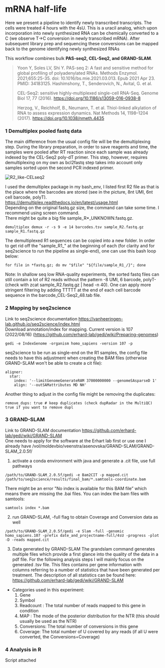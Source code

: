 # mRNA half-life

Here we present a pipeline to identify newly transcribed transcripts.
The cells were treated 4 hours with the 4sU. This is a uracil analog, which upon incorporation into newly synthesized RNA can be chemically converted to a C (we observe T->C conversion in newly transcribed mRNA). After subsequent library prep and sequencing these conversions can be mapped back to the genome identifying newly synthesized RNAs

This workflow combines bulk **PAS-seq2, CEL-Seq2, and GRAND-SLAM**.
> Yoon Y, Soles LV, Shi Y. PAS-seq 2: A fast and sensitive method for global profiling of polyadenylated RNAs. Methods Enzymol. 2021;655:25-35. doi: 10.1016/bs.mie.2021.03.013. Epub 2021 Apr 23. PMID: 34183125. Hashimshony, T., Senderovich, N., Avital, G. et al.
> 
> CEL-Seq2: sensitive highly-multiplexed single-cell RNA-Seq. Genome Biol 17, 77 (2016). https://doi.org/10.1186/s13059-016-0938-8
> 
> Herzog, V., Reichholf, B., Neumann, T. et al. Thiol-linked alkylation of RNA to assess expression dynamics. Nat Methods 14, 1198–1204 (2017). https://doi.org/10.1038/nmeth.4435


### 1 Demultiplex pooled fastq data
The main difference from the usual config file will be the demultiplexing step. During the library preparation, in order to save reagents and time, the samples were pooled after RT reaction since each sample was already indexed by the CEL-Seq2 poly-dT primer. This step, however, requires demultiplexing on my own as bcl2fastq step takes into account only samples sorted upon the second PCR indexed primer.

![R2_like-CELseq2](https://github.com/user-attachments/assets/aaac2b9e-b857-4bfe-9c9a-67c74a6536de)

I used the demultiplex package in my bash_env, I listed first R2 file as that is the place where the barcodes are stored (see in the picture, 8nt UMI, 6nt cell barcode, polyT). https://demultiplex.readthedocs.io/en/latest/usage.html  
Depending on the original fastq.gz size, the command can take some time. I recommend using screen command.  
There might be quite a big file sample_R*_UNKNOWN.fastq.gz.
```
demultiplex demux -r -s 9 -e 14 barcodes.tsv sample_R2.fastq.gz sample_R1.fastq.gz
```

The demultiplexed R1 sequences can be copied into a new folder. In order to get rid off the "sample_R1_" at the beginning of each (for clarity and for seq2science to run the pipeline as single-end), one can use this bash loop below:
```
for file in *fastq.gz; do mv "$file" "${file/sample_R1_/}"; done
```

Note: In shallow seq low RNA-quality experiments, the sorted fastq files can still contain a lot of R2 reads without the pattern -8 UMI, 6 barcode, polyT- (check with zcat sample_R2.fastq.gz | head -n 40). One can apply more stringent filtering by adding TTTTT at the end of each cell barcode sequence in the barcode_CEL-Seq2_48.tab file. 

### 2 Mapping by seq2science
Link to seq2science documentation https://vanheeringen-lab.github.io/seq2science/index.html   
Download annotation/index for mapping. Current version is 107 (2022/08/16) (https://github.com/erhard-lab/gedi/wiki/Preparing-genomes)
```
gedi -e IndexGenome -organism homo_sapiens -version 107 -p
```

seq2science to be run as single-end on the R1 samples, the config file needs to have this adjustment when creating the BAM files (otherwise GRAND-SLAM won't be able to create a cit file):
```
aligner:
  star:
    index: '--limitGenomeGenerateRAM 37000000000 --genomeSAsparseD 1'
    align: '--outSAMattributes MD NH'
```

Another thing to adjust in the config file might be removing the duplicates:
```
remove_dups: true # keep duplicates (check dupRadar in the MultiQC) true if you want to remove dupl
```

### 3 GRAND-SLAM
Link to GRAND-SLAM documentation https://github.com/erhard-lab/gedi/wiki/GRAND-SLAM  
One needs to apply for the software at the Erhart lab first or use one I already have /vol/moldevbio/veenstra/asenovska/GRAND-SLAM/GRAND-SLAM_2.0.5f/
1. activate a conda environment with java and generate a .cit file, use full pathways
```
/path/to/GRAND-SLAM_2.0.5f/gedi -e Bam2CIT -p mapped.cit /path/to/seq2science/results/final_bam/*.samtools-coordinate.bam
```
There might be an error "No index is available for this BAM file” which means there are missing the .bai files. You can index the bam files with samtools:
```
samtools index *.bam
```

2. run GRAND-SLAM, -full flag to obtain Coverage and Conversion data as well
```
/path/to/GRAND-SLAM_2.0.5f/gedi -e Slam -full -genomic homo_sapiens.107 -prefix date_and_projectname-full/4sU -progress -plot -D -reads mapped.cit
```

3. Data generated by GRAND-SLAM
The grandslam command generates multiple files which provide a first glance into the quality of the data in a pdf file. For the following analysis steps I will mainly focus on the generated .tsv file. This files contains per gene information with columns referring to a number of statistics that have been generated per treatment.
The description of all statistics can be found here: https://github.com/erhard-lab/gedi/wiki/GRAND-SLAM

  - Categories used in this experiment:  
    1. Gene  
    2. Symbol  
    3. Readcount : The total number of reads mapped to this gene in condition  
    4. MAP : The mode of the posterior distribution for the NTR (this should usually be used as the NTR)  
    5. Conversions: The total number of conversions in this gene  
    6. Coverage: The total number of U covered by any reads (if all U were converted, the Conversions=Coverage)

### 4 Analysis in R
Script attached
